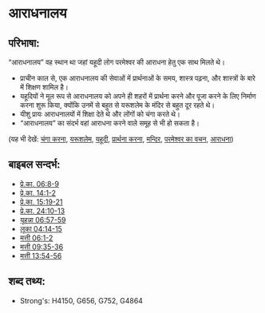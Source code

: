 # आराधनालय #

## परिभाषा: ##

“आराधनालय” वह स्थान था जहां यहूदी लोग परमेश्वर की आराधना हेतु एक साथ मिलते थे।

* प्राचीन काल से, एक आराधनालय की सेवाओं में प्रार्थनाओं के समय, शास्त्र पढ़ना, और शास्त्रों के बारे में शिक्षण शामिल है।
* यहूदियों ने मूल रूप से आराधनालय को अपने ही शहरों में प्रार्थना करने और पूजा करने के लिए निर्माण करना शुरू किया, क्योंकि उनमें से बहुत से यरूशलेम के मंदिर से बहुत दूर रहते थे।
* यीशु प्रायः आराधनालयों में शिक्षा देते थे और लोंगों को चंगा करते थे।
* “आराधनालय” का संदर्भ वहां आराधना करने वाले समूह से भी हो सकता है। 

(यह भी देखें: [चंगा करना](../other/heal.md), [यरूशलेम](../names/jerusalem.md), [यहूदी](../kt/jew.md), [प्रार्थना करना](../kt/pray.md), [मन्दिर](../kt/temple.md), [परमेश्वर का वचन](../kt/wordofgod.md), [आराधना](../kt/worship.md))

## बाइबल सन्दर्भ: ##

* [प्रे.का. 06:8-9](rc://en/tn/help/act/06/08)
* [प्रे.का. 14:1-2](rc://en/tn/help/act/14/01)
* [प्रे.का. 15:19-21](rc://en/tn/help/act/15/19)
* [प्रे.का. 24:10-13](rc://en/tn/help/act/24/10)
* [यूहन्ना 06:57-59](rc://en/tn/help/jhn/06/57)
* [लूका 04:14-15](rc://en/tn/help/luk/04/14)
* [मत्ती 06:1-2](rc://en/tn/help/mat/06/01)
* [मत्ती 09:35-36](rc://en/tn/help/mat/09/35)
* [मत्ती 13:54-56](rc://en/tn/help/mat/13/54)

## शब्द तथ्य: ##

* Strong's: H4150, G656, G752, G4864
